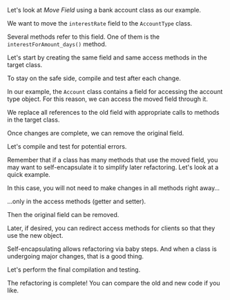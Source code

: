 Let's look at <i>Move Field</i> using a bank account class as our example.

We want to move the <code>interestRate</code> field to the <code>AccountType</code> class.

Several methods refer to this field. One of them is the <code>interestForAmount_days()</code> method.

Let's start by creating the same field and same access methods in the target class.

To stay on the safe side, compile and test after each change.

In our example, the <code>Account</code> class contains a field for accessing the account type object. For this reason, we can access the moved field through it.

We replace all references to the old field with appropriate calls to methods in the target class.

Once changes are complete, we can remove the original field.

Let's compile and test for potential errors.

Remember that if a class has many methods that use the moved field, you may want to self-encapsulate it to simplify later refactoring. Let's look at a quick example.

In this case, you will not need to make changes in all methods right away…

…only in the access methods (getter and setter).

Then the original field can be removed.

Later, if desired, you can redirect access methods for clients so that they use the new object.

Self-encapsulating allows refactoring via baby steps. And when a class is undergoing major changes, that is a good thing.

Let's perform the final compilation and testing.

The refactoring is complete! You can compare the old and new code if you like.